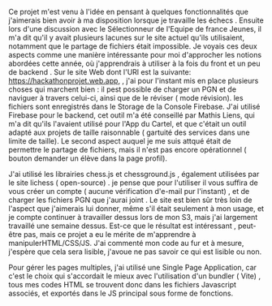Ce  projet m'est venu à l'idée en pensant à quelques fonctionnalités que j'aimerais bien avoir à ma disposition lorsque je travaille les échecs . Ensuite lors d'une discussion avec le Sélectionneur de l'Equipe de france Jeunes, 
il m'a dit qu'il y avait plusieurs lacunes sur le site actuel qu'ils utilisaient, notamment que le partage de fichiers était impossible. 
Je voyais ces deux aspects comme une manière intéressante pour moi d'approcher les notions abordées cette année, où j'apprendrais à utiliser à la fois du front et un peu de backend .
Sur le site Web dont l'URl est la suivante: https://hackathonprojet.web.app, , j'ai pour l'instant mis en place plusieurs choses qui marchent bien : il pest possible de charger un PGN et de naviguer à travers celui-ci, ainsi que de le réviser ( mode révision).
les fichiers sont enregistrés dans le Storage de la Console Firebase.
J'ai utilisé Firebase pour le backend, cet outil m'a été conseillé par Mathis Liens, qui m'a dit qu'ils l'avaient utilisé pour l'App du Cartel, et que c'était un outil adapté aux projets de taille raisonnable ( gartuité des services dans une limite de taille).
Le second aspect auquel je me suis attqué était de permettre le partage de fichiers, mais il n'est pas encore opérationnel ( bouton demander un élève dans la page profil). 

J'ai utilisé les librairies chess.js et chessground.js , également utilisées par le site lichess ( open-source) . je pense que pour l'utiliser il vous suffira de vous créer un compte ( aucune vérification d'e-mail pur l'instant) , et de charger les fichiers PGN que j'aurai joint .
Le site est bien sûr très loin de l'aspect que j'aimerais lui donner, même s'il était seulement à mon usage, et je compte continuer à travailler dessus lors de mon S3, mais j'ai largement travaillé une semaine dessus. 
Est-ce que le résultat est intéressant , peut-être pas, mais ce projet a eu le mérite de m'apprendre à manipulerHTML/CSS/JS. J'ai commenté mon code au fur et à mesure, j'espère que cela sera lisible, j'avoue ne pas savoir ce qui est lisible ou non.

Pour gérer les pages multiples, j'ai utilisé  une Single Page Application, car c'est le choix qui s'accordait le mieux avec l'utilisation d'un bundler ( Vite) , tous mes codes HTML se trouvent donc dans les fichiers Javascript associés, et exportés dans le JS principal sous forme de fonctions. 
